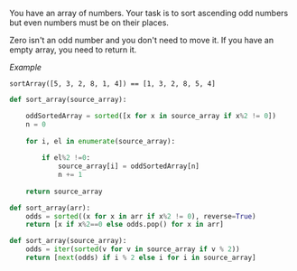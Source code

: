 You have an array of numbers.
Your task is to sort ascending odd numbers but even numbers must be on their places.

Zero isn't an odd number and you don't need to move it. If you have an empty array, you need to return it.

*Example*

    sortArray([5, 3, 2, 8, 1, 4]) == [1, 3, 2, 8, 5, 4]

```python
def sort_array(source_array):

    oddSortedArray = sorted([x for x in source_array if x%2 != 0])
    n = 0
    
    for i, el in enumerate(source_array):
        
        if el%2 !=0:
            source_array[i] = oddSortedArray[n]
            n += 1
            
    return source_array
```
```python
def sort_array(arr):
    odds = sorted((x for x in arr if x%2 != 0), reverse=True)
    return [x if x%2==0 else odds.pop() for x in arr]
```
``` python        
def sort_array(source_array):
    odds = iter(sorted(v for v in source_array if v % 2))
    return [next(odds) if i % 2 else i for i in source_array]
```
